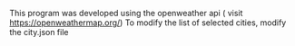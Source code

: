 This program was developed using the openweather api ( visit https://openweathermap.org/)
To modify the list of selected cities, modify the city.json file
